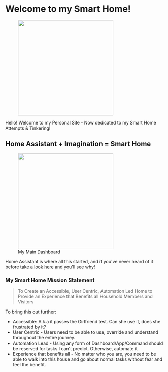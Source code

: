 # Welcome to my Smart Home!


<!-- ![Me!](./assets/images/me.png){: align=middle} -->
<figure>
  <img src="./assets/images/me.png" width="300" />
</figure>


Hello! Welcome to my Personal Site - Now dedicated to my Smart Home Attempts & Tinkering!

## Home Assistant + Imagination = Smart Home

<!--![My Main Dash](./assets/images/main-dash.png)-->
<figure>
  <img src="./assets/images/main-dash.png" width="300" />
  <figcaption>My Main Dashboard</figcaption>
</figure>

Home Assistant is where all this started, and if you've never heard of it before [take a look here](https://www.home-assistant.io/) and you'll see why!

###  My Smart Home Mission Statement

> To Create an Accessible, User Centric, Automation Led Home to Provide an Experience that Benefits all Household Members and Visitors

To bring this out further:

- Accessible: A.k.a it passes the Girlfriend test. Can she use it, does she frustrated by it?
- User Centric - Users need to be able to use, override and understand throughout the entire journey.
- Automation Lead - Using any form of Dashboard/App/Command should be reserved for tasks I can't predict. Otherwise, automate it
- Experience that benefits all - No matter who you are, you need to be able to walk into this house and go about normal tasks without fear and feel the benefit.